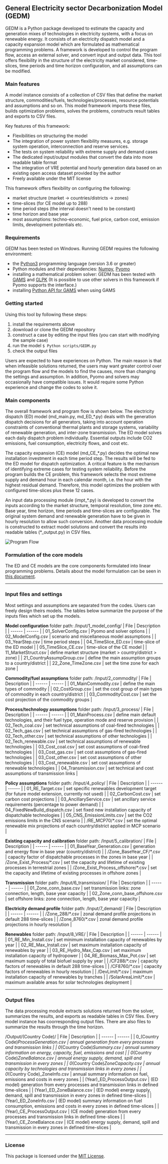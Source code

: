 
## General Electricity sector Decarbonization Model (GEDM)
GEDM is a Python package developed to estimate the capacity and generation mixes of technologies in electricity systems, with a focus on renewable energy. It consists of an electricity dispatch model and a capacity expansion model which are formulated as mathematical programming problems. A framework is developed to control the program flow, access an external solver, and convert input and output data. This tool offers flexibility in the structure of the electricity market considered, time-slices, time periods and time horizon configuration, and all assumptions can be modified.

### Main features
A model instance consists of a collection of CSV files that define the market structure, commodities/fuels, technologies/processes, resource potentials and assumptions and so on. This model framework imports these files, builds optimization problems, solves the problems, constructs result tables and exports to CSV files.

Key features of this framework:
- Flexibilities on structuring the model
- The integration of power system flexibility measures, e.g. storage system operation, interconnection and reserve services.
- The tests on system reliability with extreme supply and demand cases
- The dedicated input/output modules that convert the data into more readable table format
- The integration of VRE potential and hourly generation data based on an existing open access dataset provided by the author
- Freely available under the MIT license

This framework offers flexibility on configuring the following:
- market structure (market -> countries/districts -> zones)
- time-slices (for CE model up to 288)
- time period steps (the interval doesn't need to be constant)
- time horizon and base year
- most assumptions: techno-economic, fuel price, carbon cost, emission limits, development potentials etc.

### Requirements
GEDM has been tested on Windows. Running GEDM requires the following environment:
- the [Python3](https://www.python.org/downloads/release/python-368/) programming language (version 3.6 or greater)
- Python modules and their dependencies: [Numpy](https://github.com/numpy/numpy), [Pyomo](https://github.com/Pyomo/pyomo)
- installing a mathematical problem solver: GEDM has been tested with [GAMS](https://www.gams.com/) and [GLPK](https://www.gnu.org/software/glpk/) (It is possible to use other solvers in this framework if Pyomo supports the interface.)
- installing [Python API for GAMS](https://www.gams.com/latest/docs/API_PY_TUTORIAL.html) when using GAMS

### Getting started
Using this tool by following these steps:
1. install the requirements above
2. download or clone the GEDM repository
3. construct a case by editing the input files (you can start with modifying the sample case)
4. run the model `$ Python scripts/GEDM.py`
5. check the output files

Users are expected to have experiences on Python. The main reason is that when infeasible solutions returned, the users may want greater control over the program flow and the models to find the causes, more than changing the settings and assumption. In addition, Pyomo and solvers may occasionally have compatible issues. It would require some Python experience and change the codes to solve it.

### Main components
The overall framework and program flow is shown below. The electricity dispatch (ED) model (md_main.py, md_ED_\*.py) deals with the generation dispatch decisions for all generators, taking into account operation constraints of conventional thermal plants and storage systems, variability of renewable generation, and inter-zone transmission. The ED model solves each daily dispatch problem individually. Essential outputs include CO2 emissions, fuel consumption, electricity flows, and cost etc.

The capacity expansion (CE) model (md_CE_\*.py) decides the optimal new installation investment in each time period step. The results will be fed to the ED model for dispatch optimization. A critical feature is the mechanism of identifying extreme cases for testing system reliability. Before the program builds the CE problem, this framework selects the most extreme supply and demand hour in each calendar month, i.e. the hour with the highest residual demand. Therefore, this model optimizes the problem with configured time-slices plus these 12 cases.

An input data processing module (impt_\*.py) is developed to convert the inputs according to the market structure, temporal resolution, time zone etc. Base year, time horizon, time periods and time-slices are configurable. The original system demand and renewable generation have to be given in hourly resolution to allow such conversion. Another data processing module is constructed to extract model solutions and convert the results into readable tables (\*_output.py) in CSV files.

![Program Flow](/img/program_flow.jpg)

### Formulation of the core models
The ED and CE models are the core components formulated into linear programming problems.
Details about the model formulation can be seen in [this document]().

---
### Input files and settings

Most settings and assumptions are separated from the codes. Users can freely design theirs models. The tables below summarize the purpose of the inputs files which set up the models.

**Model configuration**
folder path: /Input/1_model_config/
| File | Description |
| ------ | ------ |
| 01_SolverConfig.csv | Pyomo and solver options |
| 02_ModelConfig.csv | scenario and miscellaneous model assumptions |
| 03_YearStep.csv | time period steps |
| 04_TimeSlice_ED.csv | time-slice of the ED model |
| 05_TimeSlice_CE.csv | time-slice of the CE model |
| 11_MarketStruct.csv | define market structure (market > country/district > zone) |
| 21_CountryAssumpGroup.csv | define the main assumption groups to a country/district |
| 22_Zone_TimeZone.csv | set the time zone for each zone |

**Commodity/fuel assumptions**
folder path: /Input/2_commodity/
| File | Description |
| ------ | ------ |
| 01_MainCommodity.csv | define the main types of commodity |
| 02_CostGroup.csv | set the cost group of main types of commodity in each country/district |
| 03_CommodityCost.csv | set the cost projection of the commodity groups |

**Process/technology assumptions**
folder path: /Input/3_process/
| File | Description |
| ------ | ------ |
| 01_MainProcess.csv | define main default technologies, and their fuel type, operation mode and reserve provision |
| 02_Tech_coal.csv | set technical assumptions of coal-fired technologies |
| 02_Tech_gas.csv | set technical assumptions of gas-fired technologies |
| 02_Tech_other.csv | set technical assumptions of other technologies |
| 02_Tech_renewable.csv | set technical assumptions of renewable technologies |
| 03_Cost_coal.csv | set cost assumptions of coal-fired technologies |
| 03_Cost_gas.csv | set cost assumptions of gas-fired technologies |
| 03_Cost_other.csv | set cost assumptions of other technologies |
| 03_Cost_renewable.csv | set cost assumptions of renewable technologies |
| 04_Transmission.csv | set technical and cost assumptions of transmission links |

**Policy assumptions**
folder path: /Input/4_policy/
| File | Description |
| ------ | ------ |
| 01_RE_Target.csv | set specific renewables development target (for future model extension, currently not used) |
| 02_CarbonCost.csv | set carbon cost projections |
| 03_AncillaryService.csv | set ancillary service requirements (percentage to power demand) |
| 04_FixedNewBuild_dispatch.csv | set fixed new installation capacity of dispatchable technologies  |
| 05_CNS_EmissionLimits.csv | set the CO2 emissions limits in the CNS scenario  |
| /RE_MCP70/\*.csv | set the optimal renewable mix projections of each country/district applied in MCP scenario |

**Existing capacity and calibration**
folder path: /Input/5_calibration/
| File | Description |
| ------ | ------ |
| 01_BaseYear_Generation.csv | generation and energy flow in base year (country/district) |
| /Zone_BaseYear_CF/\*.csv | capacity factor of dispatchable processes in the zones in base year |
| /Zone_Exist_Process/\*.csv | set the capacity and lifetime of existing processes in terrestrial zones |
| /Zone_Exist_Process_offshore/\*.csv | set the capacity and lifetime of existing processes in offshore zones |

**Transmission**
folder path: /Input/6_transmission/
| File | Description |
| ------ | ------ |
| 01_Zone_conn_base.csv | set transmission links: zone connection, length, base year capacity |
| 02_Zone_conn_base_offshore.csv | set offshore links: zone connection, length, base year capacity |

**Electricity demand profile**
folder path: /Input/7_demand/
| File | Description |
| ------ | ------ |
| /Zone_288/\*.csv | zonal demand profile projections in default 288 time-slices |
| /Zone_8760/\*.csv | zonal demand profile projections in hourly resolution |

**Renewables**
folder path: /Input/8_VRE/
| File | Description |
| ------ | ------ |
| 01_RE_Min_Install.csv | set minimum installation capacity of renewables by year |
| 02_RE_Max_Install.csv | set maximum installation capacity of renewables by year |
| 03_RE_Hydro_Max_Cap.csv | set maximum installation capacity of hydropower |
| 04_RE_Biomass_Max_Pot.csv | set maximum supply of total biofuel supply by year |
| /CF288/\*.csv | capacity factors of renewables in default 288 time-slices |
| /CF8760/\*.csv | capacity factors of renewables in hourly resolution |
| /DevLimit/\*.csv | maximum installation capacity of renewables by tranches |
| /SolarAreaLimit/\*.csv | maximum available areas for solar technologies deployment |

---
### Output files

The data processing module extracts solutions returned from the solver, summarizes the results, and exports as readable tables in CSV files. Every model instance has coorresponding output files. There are also files to summarize the results through the time horizon. 

/Output/(Country Code)/
| File | Description |
| ------ | ------ |
| 0_(Country Code)_ProcessGeneration.csv | annual generation from every processes and transmission links |
| 0_(Country Code)_Summary.csv | annual summary information on energy, capacity, fuel, emissions and cost |
| 0_(Country Code)_ZoneBalance.csv | annual energy supply, demand, spill and transmission in every zones |
| 0_(Country Code)_ZoneCapacity.csv | annual capacity by technologies and transmission links in every zones |
| 0_(Country Code)_ZoneInfo.csv | annual summary information on fuel, emissions and costs in every zones |
| (Year)_ED_ProcessOutput.csv | (ED model) generation from every processes and transmission links in defined time-slices |
| (Year)_ED_ZoneBalance.csv | (ED model) energy supply, demand, spill and transmission in every zones in defined time-slices |
| (Year)_ED_ZoneInfo.csv | (ED model) summary information on fuel consumption, emissions and costs in every zones in defined time-slices |
| (Year)_CE_ProcessOutput.csv | (CE model) generation from every processes and transmission links in defined time-slices |
| (Year)_CE_ZoneBalance.csv | (CE model) energy supply, demand, spill and transmission in every zones in defined time-slices |
  
---
### License
This package is licensed under the [MIT License](/LICENSE.txt).
